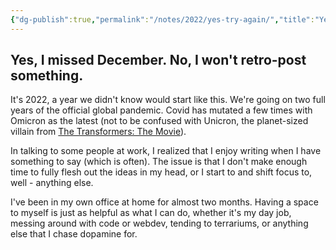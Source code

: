 ```yaml
---
{"dg-publish":true,"permalink":"/notes/2022/yes-try-again/","title":"Yes, Try Again","tags":["perspective","covid","hobby-chasing"],"created":"2022-01-22T11:38:42","updated":"2025-08-09T20:23:49-04:00"}
---
```



## Yes, I missed December. No, I won't retro-post something.

It's 2022, a year we didn't know would start like this. We're going on two full years of the official global pandemic. Covid has mutated a few times with Omicron as the latest (not to be confused with Unicron, the planet-sized villain from [The Transformers: The Movie](https://www.imdb.com/title/tt0092106/)).

In talking to some people at work, I realized that I enjoy writing when I have something to say (which is often). The issue is that I don't make enough time to fully flesh out the ideas in my head, or I start to and shift focus to, well - anything else.

I've been in my own office at home for almost two months. Having a space to myself is just as helpful as what I can do, whether it's my day job, messing around with code or webdev, tending to terrariums, or anything else that I chase dopamine for.
